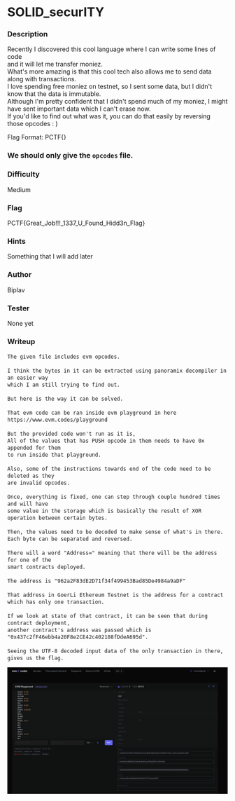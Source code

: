 # SOLID_securITY

### Description

Recently I discovered this cool language where I can write some lines of code  
and it will let me transfer moniez.  
What's more amazing is that this cool tech also allows me to send data along with transactions.  
I love spending free moniez on testnet, so I sent some data, but I didn't know that the data is immutable.  
Although I'm pretty confident that I didn't spend much of my moniez, I might have sent important data which I can't erase now.  
If you'd like to find out what was it, you can do that easily by reversing those opcodes : ) 

Flag Format: PCTF{}


### We should only give the `opcodes` file.

### Difficulty 

Medium

### Flag

PCTF{Great_Job!!!_1337_U_Found_Hidd3n_Flag}

### Hints
Something that I will add later

### Author
Biplav

### Tester
None yet

### Writeup
```
The given file includes evm opcodes.  

I think the bytes in it can be extracted using panoramix decompiler in an easier way  
which I am still trying to find out.

But here is the way it can be solved.

That evm code can be ran inside evm playground in here  
https://www.evm.codes/playground

But the provided code won't run as it is,
All of the values that has PUSH opcode in them needs to have 0x appended for them  
to run inside that playground.

Also, some of the instructions towards end of the code need to be deleted as they  
are invalid opcodes.

Once, everything is fixed, one can step through couple hundred times and will have   
some value in the storage which is basically the result of XOR operation between certain bytes.    
  
Then, the values need to be decoded to make sense of what's in there.  
Each byte can be separated and reversed.  

There will a word "Address=" meaning that there will be the address for one of the  
smart contracts deployed.  

The address is "962a2F83dE2D71f34f499453Bad85De4984a9aDF"  

That address in GoerLi Ethereum Testnet is the address for a contract which has only one transaction.  

If we look at state of that contract, it can be seen that during contract deployment,  
another contract's address was passed which is "0x437c2fF46ebb4a20F8e2CE42c402108fDdeA695d".  

Seeing the UTF-8 decoded input data of the only transaction in there, gives us the flag.   
```
![Storage](evm_storage_stack.png)  
